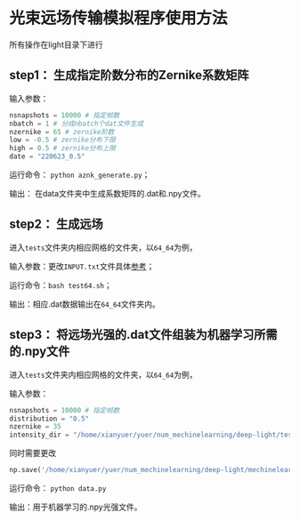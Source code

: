 # 光束远场传输模拟程序使用方法
所有操作在light目录下进行
## step1： 生成指定阶数分布的Zernike系数矩阵
输入参数：
```python
nsnapshots = 10000 # 指定帧数
nbatch = 1 # 分成nbatch个dat文件生成
nzernike = 65 # zernike阶数
low = -0.5 # zernike分布下限
high = 0.5 # zernike分布上限
date = "220623_0.5" 
```
运行命令： `python aznk_generate.py`；

输出： 在data文件夹中生成系数矩阵的.dat和.npy文件。

## step2： 生成远场

进入`tests`文件夹内相应网格的文件夹，以`64_64`为例，

输入参数：更改`INPUT.txt`文件具体[参考](../doc/documentation.md)；

运行命令：`bash test64.sh`；

输出：相应.dat数据输出在`64_64`文件夹内。

## step3： 将远场光强的.dat文件组装为机器学习所需的.npy文件

进入`tests`文件夹内相应网格的文件夹，以`64_64`为例，

输入参数：
```python
nsnapshots = 10000 # 指定帧数
distribution = "0.5"
nzernike = 35
intensity_dir = "/home/xianyuer/yuer/num_mechinelearning/deep-light/tests/64_64/dl_outIntensity.dat"
```
同时需要更改
```python
np.save('/home/xianyuer/yuer/num_mechinelearning/deep-light/mechinelearning/0620/data/outIntensity_%d_%s_64_%d'%(nzernike,distribution,nsnapshots),intensity)
```
运行命令： `python data.py `

输出：用于机器学习的.npy光强文件。
